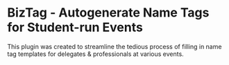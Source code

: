 # BizTag - Autogenerate Name Tags for Student-run Events

This plugin was created to streamline the tedious process of filling in name tag templates for delegates & professionals at various events.
